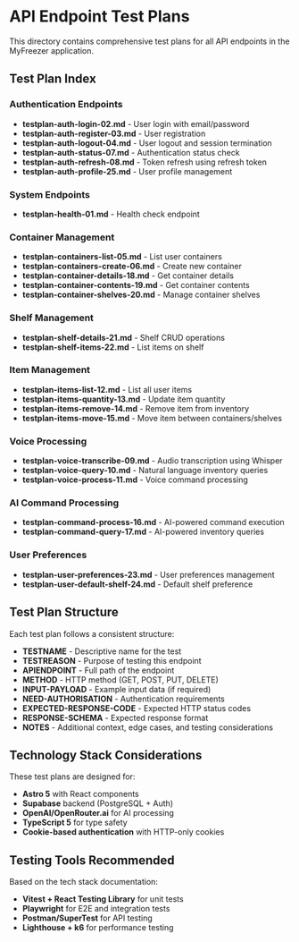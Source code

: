 # API Endpoint Test Plans

This directory contains comprehensive test plans for all API endpoints in the MyFreezer application.

## Test Plan Index

### Authentication Endpoints
- **testplan-auth-login-02.md** - User login with email/password
- **testplan-auth-register-03.md** - User registration 
- **testplan-auth-logout-04.md** - User logout and session termination
- **testplan-auth-status-07.md** - Authentication status check
- **testplan-auth-refresh-08.md** - Token refresh using refresh token
- **testplan-auth-profile-25.md** - User profile management

### System Endpoints
- **testplan-health-01.md** - Health check endpoint

### Container Management
- **testplan-containers-list-05.md** - List user containers
- **testplan-containers-create-06.md** - Create new container
- **testplan-container-details-18.md** - Get container details
- **testplan-container-contents-19.md** - Get container contents
- **testplan-container-shelves-20.md** - Manage container shelves

### Shelf Management
- **testplan-shelf-details-21.md** - Shelf CRUD operations
- **testplan-shelf-items-22.md** - List items on shelf

### Item Management
- **testplan-items-list-12.md** - List all user items
- **testplan-items-quantity-13.md** - Update item quantity
- **testplan-items-remove-14.md** - Remove item from inventory
- **testplan-items-move-15.md** - Move item between containers/shelves

### Voice Processing
- **testplan-voice-transcribe-09.md** - Audio transcription using Whisper
- **testplan-voice-query-10.md** - Natural language inventory queries
- **testplan-voice-process-11.md** - Voice command processing

### AI Command Processing
- **testplan-command-process-16.md** - AI-powered command execution
- **testplan-command-query-17.md** - AI-powered inventory queries

### User Preferences
- **testplan-user-preferences-23.md** - User preferences management
- **testplan-user-default-shelf-24.md** - Default shelf preference

## Test Plan Structure

Each test plan follows a consistent structure:
- **TESTNAME** - Descriptive name for the test
- **TESTREASON** - Purpose of testing this endpoint
- **APIENDPOINT** - Full path of the endpoint
- **METHOD** - HTTP method (GET, POST, PUT, DELETE)
- **INPUT-PAYLOAD** - Example input data (if required)
- **NEED-AUTHORISATION** - Authentication requirements
- **EXPECTED-RESPONSE-CODE** - Expected HTTP status codes
- **RESPONSE-SCHEMA** - Expected response format
- **NOTES** - Additional context, edge cases, and testing considerations

## Technology Stack Considerations

These test plans are designed for:
- **Astro 5** with React components
- **Supabase** backend (PostgreSQL + Auth)
- **OpenAI/OpenRouter.ai** for AI processing
- **TypeScript 5** for type safety
- **Cookie-based authentication** with HTTP-only cookies

## Testing Tools Recommended

Based on the tech stack documentation:
- **Vitest + React Testing Library** for unit tests
- **Playwright** for E2E and integration tests
- **Postman/SuperTest** for API testing
- **Lighthouse + k6** for performance testing 